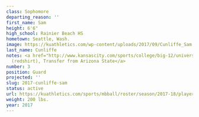 ```yaml
---
class: Sophomore
departing_reason: ''
first_name: Sam
height: 6'6"
high_school: Rainier Beach HS
hometown: Seattle, Wash.
image: https://kuathletics.com/wp-content/uploads/2017/09/Cunliffe_Sam.jpg
last_name: Cunliffe
notes: <a href="http://www.kansascity.com/sports/college/big-12/university-of-kansas/article125174569.html">Sophomore
  (redshirt), Transfer from Arizona State</a>
number: 3
position: Guard
projected: ''
slug: 2017-cunliffe-sam
status: active
url: https://kuathletics.com/sports/mbball/roster/season/2017-18/player/sam-cunliffe/
weight: 200 lbs.
year: 2017
---
```


